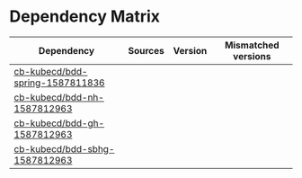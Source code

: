 # Dependency Matrix

Dependency | Sources | Version | Mismatched versions
---------- | ------- | ------- | -------------------
[cb-kubecd/bdd-spring-1587811836](https://github.com/cb-kubecd/bdd-spring-1587811836.git) |  | []() | 
[cb-kubecd/bdd-nh-1587812963](https://github.com/cb-kubecd/bdd-nh-1587812963.git) |  | []() | 
[cb-kubecd/bdd-gh-1587812963](https://github.com/cb-kubecd/bdd-gh-1587812963.git) |  | []() | 
[cb-kubecd/bdd-sbhg-1587812963](https://github.com/cb-kubecd/bdd-sbhg-1587812963.git) |  | []() | 
